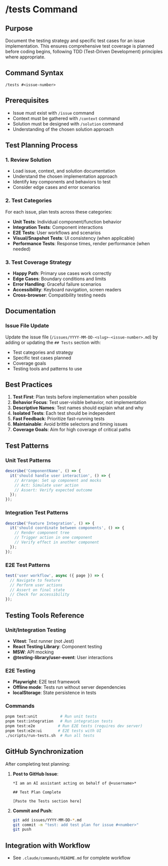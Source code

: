 # /tests Command

## Purpose
Document the testing strategy and specific test cases for an issue implementation. This ensures comprehensive test coverage is planned before coding begins, following TDD (Test-Driven Development) principles where appropriate.

## Command Syntax
```
/tests #<issue-number>
```

## Prerequisites
- Issue must exist with `/issue` command
- Context must be gathered with `/context` command
- Solution must be designed with `/solution` command
- Understanding of the chosen solution approach

## Test Planning Process

### 1. Review Solution
- Load issue, context, and solution documentation
- Understand the chosen implementation approach
- Identify key components and behaviors to test
- Consider edge cases and error scenarios

### 2. Test Categories
For each issue, plan tests across these categories:
- **Unit Tests**: Individual component/function behavior
- **Integration Tests**: Component interactions
- **E2E Tests**: User workflows and scenarios
- **Visual/Snapshot Tests**: UI consistency (when applicable)
- **Performance Tests**: Response times, render performance (when needed)

### 3. Test Coverage Strategy
- **Happy Path**: Primary use cases work correctly
- **Edge Cases**: Boundary conditions and limits
- **Error Handling**: Graceful failure scenarios
- **Accessibility**: Keyboard navigation, screen readers
- **Cross-browser**: Compatibility testing needs

## Documentation

### Issue File Update
Update the issue file (`/issues/YYYY-MM-DD-<slug>-<issue-number>.md`) by adding or updating the `## Tests` section with:
- Test categories and strategy
- Specific test cases planned
- Coverage goals
- Testing tools and patterns to use

## Best Practices

1. **Test First**: Plan tests before implementation when possible
2. **Behavior Focus**: Test user-visible behavior, not implementation
3. **Descriptive Names**: Test names should explain what and why
4. **Isolated Tests**: Each test should be independent
5. **Fast Feedback**: Prioritize fast-running tests
6. **Maintainable**: Avoid brittle selectors and timing issues
7. **Coverage Goals**: Aim for high coverage of critical paths

## Test Patterns

### Unit Test Patterns
```typescript
describe('ComponentName', () => {
  it('should handle user interaction', () => {
    // Arrange: Set up component and mocks
    // Act: Simulate user action
    // Assert: Verify expected outcome
  });
});
```

### Integration Test Patterns
```typescript
describe('Feature Integration', () => {
  it('should coordinate between components', () => {
    // Render component tree
    // Trigger action in one component
    // Verify effect in another component
  });
});
```

### E2E Test Patterns
```typescript
test('user workflow', async ({ page }) => {
  // Navigate to feature
  // Perform user actions
  // Assert on final state
  // Check for accessibility
});
```

## Testing Tools Reference

### Unit/Integration Testing
- **Vitest**: Test runner (not Jest)
- **React Testing Library**: Component testing
- **MSW**: API mocking
- **@testing-library/user-event**: User interactions

### E2E Testing
- **Playwright**: E2E test framework
- **Offline mode**: Tests run without server dependencies
- **localStorage**: State persistence in tests

### Commands
```bash
pnpm test:unit          # Run unit tests
pnpm test:integration   # Run integration tests
pnpm test:e2e          # Run E2E tests (requires dev server)
pnpm test:e2e:ui       # E2E tests with UI
./scripts/run-tests.sh  # Run all tests
```

## GitHub Synchronization

After completing test planning:

1. **Post to GitHub Issue**:
   ```
   *I am an AI assistant acting on behalf of @<username>*
   
   ## Test Plan Complete
   
   [Paste the Tests section here]
   ```

2. **Commit and Push**:
   ```bash
   git add issues/YYYY-MM-DD-*.md
   git commit -m "test: add test plan for issue #<number>"
   git push
   ```

## Integration with Workflow

- See `.claude/commands/README.md` for complete workflow
